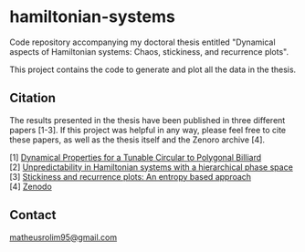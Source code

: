# hamiltonian-systems

Code repository accompanying my doctoral thesis entitled "Dynamical aspects of Hamiltonian systems: Chaos, stickiness, and recurrence plots".

This project contains the code to generate and plot all the data in the thesis.

## Citation

The results presented in the thesis have been published in three different papers [1-3]. If this project was helpful in any way, please feel free to cite these papers, as well as the thesis itself and the Zenoro archive [4].

[1] [Dynamical Properties for a Tunable Circular to Polygonal Billiard](https://doi.org/10.1007/s13538-022-01075-x)\
[2] [Unpredictability in Hamiltonian systems with a hierarchical phase space](https://doi.org/10.1016/j.physleta.2022.127991)\
[3] [Stickiness and recurrence plots: An entropy based approach](https://doi.org/10.1063/5.0140613)\
[4] [Zenodo](https://doi.org/10.5281/zenodo.8298662)

## Contact

[matheusrolim95@gmail.com](mailto:matheusrolim95@gmail.com)
